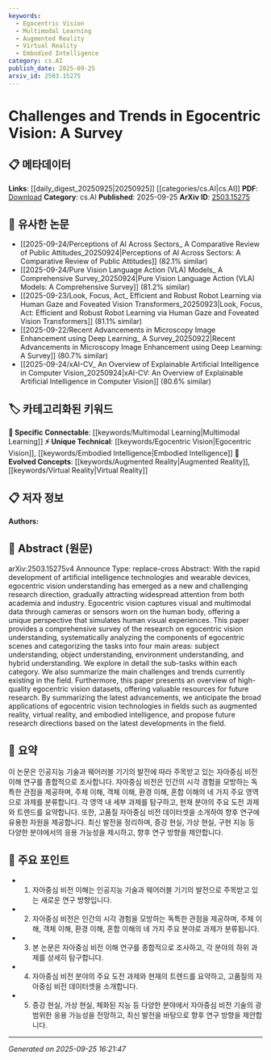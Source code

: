 ```yaml
---
keywords:
  - Egocentric Vision
  - Multimodal Learning
  - Augmented Reality
  - Virtual Reality
  - Embodied Intelligence
category: cs.AI
publish_date: 2025-09-25
arxiv_id: 2503.15275
---
```


<!-- KEYWORD_LINKING_METADATA:
{
  "processed_timestamp": "2025-09-25T16:21:47.705269",
  "vocabulary_version": "1.0",
  "selected_keywords": [
    "Egocentric Vision",
    "Multimodal Learning",
    "Augmented Reality",
    "Virtual Reality",
    "Embodied Intelligence"
  ],
  "rejected_keywords": [],
  "similarity_scores": {
    "Egocentric Vision": 0.8,
    "Multimodal Learning": 0.78,
    "Augmented Reality": 0.75,
    "Virtual Reality": 0.72,
    "Embodied Intelligence": 0.77
  },
  "extraction_method": "AI_prompt_based",
  "budget_applied": true,
  "candidates_json": {
    "candidates": [
      {
        "surface": "egocentric vision",
        "canonical": "Egocentric Vision",
        "aliases": [
          "first-person vision",
          "wearable vision"
        ],
        "category": "unique_technical",
        "rationale": "Egocentric vision is a distinct research area that offers unique perspectives and challenges, making it a valuable link for specialized discussions.",
        "novelty_score": 0.85,
        "connectivity_score": 0.65,
        "specificity_score": 0.9,
        "link_intent_score": 0.8
      },
      {
        "surface": "multimodal data",
        "canonical": "Multimodal Learning",
        "aliases": [
          "multimodal information",
          "multimodal inputs"
        ],
        "category": "specific_connectable",
        "rationale": "Multimodal data is crucial for understanding egocentric vision, connecting it to broader multimodal learning discussions.",
        "novelty_score": 0.7,
        "connectivity_score": 0.85,
        "specificity_score": 0.75,
        "link_intent_score": 0.78
      },
      {
        "surface": "augmented reality",
        "canonical": "Augmented Reality",
        "aliases": [
          "AR"
        ],
        "category": "evolved_concepts",
        "rationale": "Augmented reality is a key application area for egocentric vision, linking it to practical implementations and future research.",
        "novelty_score": 0.6,
        "connectivity_score": 0.8,
        "specificity_score": 0.7,
        "link_intent_score": 0.75
      },
      {
        "surface": "virtual reality",
        "canonical": "Virtual Reality",
        "aliases": [
          "VR"
        ],
        "category": "evolved_concepts",
        "rationale": "Virtual reality is another significant application area, providing a bridge to immersive technologies.",
        "novelty_score": 0.6,
        "connectivity_score": 0.78,
        "specificity_score": 0.68,
        "link_intent_score": 0.72
      },
      {
        "surface": "embodied intelligence",
        "canonical": "Embodied Intelligence",
        "aliases": [
          "physical intelligence"
        ],
        "category": "unique_technical",
        "rationale": "Embodied intelligence represents a novel concept in AI, relevant to the integration of physical and cognitive processes.",
        "novelty_score": 0.75,
        "connectivity_score": 0.7,
        "specificity_score": 0.85,
        "link_intent_score": 0.77
      }
    ],
    "ban_list_suggestions": [
      "subject understanding",
      "object understanding",
      "environment understanding",
      "hybrid understanding"
    ]
  },
  "decisions": [
    {
      "candidate_surface": "egocentric vision",
      "resolved_canonical": "Egocentric Vision",
      "decision": "linked",
      "scores": {
        "novelty": 0.85,
        "connectivity": 0.65,
        "specificity": 0.9,
        "link_intent": 0.8
      }
    },
    {
      "candidate_surface": "multimodal data",
      "resolved_canonical": "Multimodal Learning",
      "decision": "linked",
      "scores": {
        "novelty": 0.7,
        "connectivity": 0.85,
        "specificity": 0.75,
        "link_intent": 0.78
      }
    },
    {
      "candidate_surface": "augmented reality",
      "resolved_canonical": "Augmented Reality",
      "decision": "linked",
      "scores": {
        "novelty": 0.6,
        "connectivity": 0.8,
        "specificity": 0.7,
        "link_intent": 0.75
      }
    },
    {
      "candidate_surface": "virtual reality",
      "resolved_canonical": "Virtual Reality",
      "decision": "linked",
      "scores": {
        "novelty": 0.6,
        "connectivity": 0.78,
        "specificity": 0.68,
        "link_intent": 0.72
      }
    },
    {
      "candidate_surface": "embodied intelligence",
      "resolved_canonical": "Embodied Intelligence",
      "decision": "linked",
      "scores": {
        "novelty": 0.75,
        "connectivity": 0.7,
        "specificity": 0.85,
        "link_intent": 0.77
      }
    }
  ]
}
-->

# Challenges and Trends in Egocentric Vision: A Survey

## 📋 메타데이터

**Links**: [[daily_digest_20250925|20250925]] [[categories/cs.AI|cs.AI]]
**PDF**: [Download](https://arxiv.org/pdf/2503.15275.pdf)
**Category**: cs.AI
**Published**: 2025-09-25
**ArXiv ID**: [2503.15275](https://arxiv.org/abs/2503.15275)

## 🔗 유사한 논문
- [[2025-09-24/Perceptions of AI Across Sectors_ A Comparative Review of Public Attitudes_20250924|Perceptions of AI Across Sectors: A Comparative Review of Public Attitudes]] (82.1% similar)
- [[2025-09-24/Pure Vision Language Action (VLA) Models_ A Comprehensive Survey_20250924|Pure Vision Language Action (VLA) Models: A Comprehensive Survey]] (81.2% similar)
- [[2025-09-23/Look, Focus, Act_ Efficient and Robust Robot Learning via Human Gaze and Foveated Vision Transformers_20250923|Look, Focus, Act: Efficient and Robust Robot Learning via Human Gaze and Foveated Vision Transformers]] (81.1% similar)
- [[2025-09-22/Recent Advancements in Microscopy Image Enhancement using Deep Learning_ A Survey_20250922|Recent Advancements in Microscopy Image Enhancement using Deep Learning: A Survey]] (80.7% similar)
- [[2025-09-24/xAI-CV_ An Overview of Explainable Artificial Intelligence in Computer Vision_20250924|xAI-CV: An Overview of Explainable Artificial Intelligence in Computer Vision]] (80.6% similar)

## 🏷️ 카테고리화된 키워드
**🔗 Specific Connectable**: [[keywords/Multimodal Learning|Multimodal Learning]]
**⚡ Unique Technical**: [[keywords/Egocentric Vision|Egocentric Vision]], [[keywords/Embodied Intelligence|Embodied Intelligence]]
**🚀 Evolved Concepts**: [[keywords/Augmented Reality|Augmented Reality]], [[keywords/Virtual Reality|Virtual Reality]]

## 📋 저자 정보

**Authors:** 

## 📄 Abstract (원문)

arXiv:2503.15275v4 Announce Type: replace-cross 
Abstract: With the rapid development of artificial intelligence technologies and wearable devices, egocentric vision understanding has emerged as a new and challenging research direction, gradually attracting widespread attention from both academia and industry. Egocentric vision captures visual and multimodal data through cameras or sensors worn on the human body, offering a unique perspective that simulates human visual experiences. This paper provides a comprehensive survey of the research on egocentric vision understanding, systematically analyzing the components of egocentric scenes and categorizing the tasks into four main areas: subject understanding, object understanding, environment understanding, and hybrid understanding. We explore in detail the sub-tasks within each category. We also summarize the main challenges and trends currently existing in the field. Furthermore, this paper presents an overview of high-quality egocentric vision datasets, offering valuable resources for future research. By summarizing the latest advancements, we anticipate the broad applications of egocentric vision technologies in fields such as augmented reality, virtual reality, and embodied intelligence, and propose future research directions based on the latest developments in the field.

## 📝 요약

이 논문은 인공지능 기술과 웨어러블 기기의 발전에 따라 주목받고 있는 자아중심 비전 이해 연구를 종합적으로 조사합니다. 자아중심 비전은 인간의 시각 경험을 모방하는 독특한 관점을 제공하며, 주체 이해, 객체 이해, 환경 이해, 혼합 이해의 네 가지 주요 영역으로 과제를 분류합니다. 각 영역 내 세부 과제를 탐구하고, 현재 분야의 주요 도전 과제와 트렌드를 요약합니다. 또한, 고품질 자아중심 비전 데이터셋을 소개하여 향후 연구에 유용한 자원을 제공합니다. 최신 발전을 정리하며, 증강 현실, 가상 현실, 구현 지능 등 다양한 분야에서의 응용 가능성을 제시하고, 향후 연구 방향을 제안합니다.

## 🎯 주요 포인트

- 1. 자아중심 비전 이해는 인공지능 기술과 웨어러블 기기의 발전으로 주목받고 있는 새로운 연구 방향입니다.
- 2. 자아중심 비전은 인간의 시각 경험을 모방하는 독특한 관점을 제공하며, 주체 이해, 객체 이해, 환경 이해, 혼합 이해의 네 가지 주요 분야로 과제가 분류됩니다.
- 3. 본 논문은 자아중심 비전 이해 연구를 종합적으로 조사하고, 각 분야의 하위 과제를 상세히 탐구합니다.
- 4. 자아중심 비전 분야의 주요 도전 과제와 현재의 트렌드를 요약하고, 고품질의 자아중심 비전 데이터셋을 소개합니다.
- 5. 증강 현실, 가상 현실, 체화된 지능 등 다양한 분야에서 자아중심 비전 기술의 광범위한 응용 가능성을 전망하고, 최신 발전을 바탕으로 향후 연구 방향을 제안합니다.


---

*Generated on 2025-09-25 16:21:47*